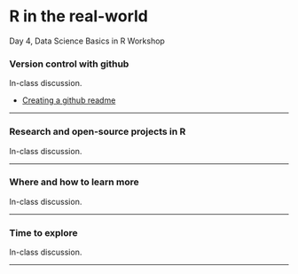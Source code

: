 R in the real-world
================
Day 4, Data Science Basics in R Workshop

### Version control with github

In-class discussion.
-   [Creating a github readme](https://docs.github.com/en/get-started/writing-on-github/getting-started-with-writing-and-formatting-on-github/quickstart-for-writing-on-github)

------------------------------------------------------------------------

### Research and open-source projects in R

In-class discussion.

------------------------------------------------------------------------

### Where and how to learn more

In-class discussion.

------------------------------------------------------------------------

### Time to explore

In-class discussion.

------------------------------------------------------------------------